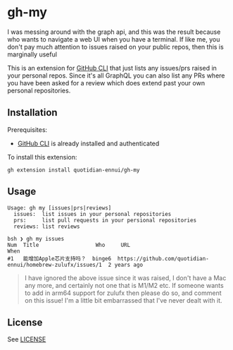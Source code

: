 # gh-my

I was messing around with the graph api, and this was the result because who wants to navigate a web UI when you have a terminal. If like me, you don't pay much attention to issues raised on your public repos, then this is marginally useful

This is an extension for [GitHub CLI](https://cli.github.com/) that just lists any issues/prs raised in your personal repos. Since it's all GraphQL you can also list any PRs where you have been asked for a review which does extend past your own personal repositories.

## Installation

Prerequisites:
 * [GitHub CLI](https://cli.github.com/) is already installed and authenticated

To install this extension:

```
gh extension install quotidian-ennui/gh-my
```

## Usage

```
Usage: gh my [issues|prs|reviews]
  issues:  list issues in your personal repositories
  prs:     list pull requests in your persional repositories
  reviews: list reviews
```

```
bsh ❯ gh my issues
Num  Title                  Who     URL                                                          When
#1   能增加Apple芯片支持吗？  binge6  https://github.com/quotidian-ennui/homebrew-zulufx/issues/1  2 years ago
```

> I have ignored the above issue since it was raised, I don't have a Mac any more, and certainly not one that is M1/M2 etc. If someone wants to add in arm64 support for zulufx then please do so, and comment on this issue! I'm a little bit embarrassed that I've never dealt with it.

## License

See [LICENSE](./LICENSE)
